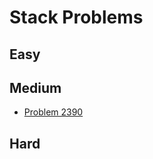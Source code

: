 # Stack Problems

## Easy

## Medium
- [Problem 2390](../problems/2390_removing_stars_from_a_string/README.md)

## Hard


